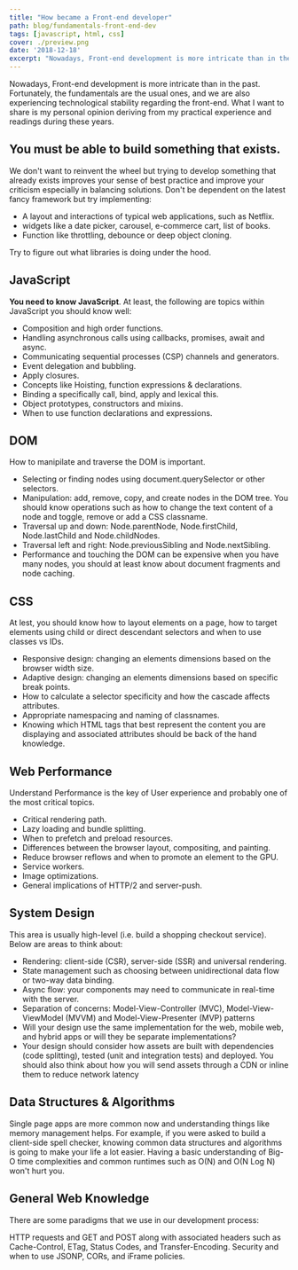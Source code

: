 ```yaml
---
title: "How became a Front-end developer"
path: blog/fundamentals-front-end-dev
tags: [javascript, html, css]
cover: ./preview.png
date: '2018-12-18'
excerpt: "Nowadays, Front-end development is more intricate than in the past. Fortunately, the fundamentals are the usual ones, and we are also experiencing technological stability regarding the front-end. We don't want to reinvent the wheel but trying to develop something that already exists improves your sense of best practice and improve your criticism especially in balancing solutions."
---
```

Nowadays, Front-end development is more intricate than in the past. Fortunately, the fundamentals are the usual ones, and we are also experiencing technological stability regarding the front-end.
What I want to share is my personal opinion deriving from my practical experience and readings during these years.

## You must be able to build something that exists.
We don't want to reinvent the wheel but trying to develop something that already exists improves your sense of best practice and improve your criticism especially in balancing solutions. Don't be dependent on the latest fancy framework but try implementing: 

* A layout and interactions of typical web applications, such as Netflix.
* widgets like a date picker, carousel, e-commerce cart, list of books.
* Function like throttling, debounce or deep object cloning.

Try to figure out what libraries is doing under the hood.

## JavaScript
**You need to know JavaScript**. At least, the following are topics within JavaScript you should know well:

* Composition and high order functions.
* Handling asynchronous calls using callbacks, promises, await and async.
* Communicating sequential processes (CSP) channels and generators.
* Event delegation and bubbling.
* Apply closures.
* Concepts like Hoisting, function expressions & declarations.
* Binding a specifically call, bind, apply and lexical this.
* Object prototypes, constructors and mixins.
* When to use function declarations and expressions.

## DOM
How to manipilate and traverse the DOM is important.

* Selecting or finding nodes using document.querySelector or other selectors.
* Manipulation: add, remove, copy, and create nodes in the DOM tree. You should know operations such as how to change the text content of a node and toggle, remove or add a CSS classname.
* Traversal up and down: Node.parentNode, Node.firstChild, Node.lastChild and Node.childNodes.
* Traversal left and right: Node.previousSibling and Node.nextSibling.
* Performance and touching the DOM can be expensive when you have many nodes, you should at least know about document fragments and node caching.

## CSS
At lest, you should know how to layout elements on a page, how to target elements using child or direct descendant selectors and when to use classes vs IDs.

* Responsive design: changing an elements dimensions based on the browser width size.
* Adaptive design: changing an elements dimensions based on specific break points.
* How to calculate a selector specificity and how the cascade affects attributes.
* Appropriate namespacing and naming of classnames.
* Knowing which HTML tags that best represent the content you are displaying and associated attributes should be back of the hand knowledge.

## Web Performance
Understand Performance is the key of User experience and probably one of the most critical topics.

* Critical rendering path.
* Lazy loading and bundle splitting.
* When to prefetch and preload resources.
* Differences between the browser layout, compositing, and painting.
* Reduce browser reflows and when to promote an element to the GPU.
* Service workers.
* Image optimizations.
* General implications of HTTP/2 and server-push.

## System Design
This area is usually high-level (i.e. build a shopping checkout service).
Below are areas to think about:
* Rendering: client-side (CSR), server-side (SSR) and universal rendering.
* State management such as choosing between unidirectional data flow or two-way data binding.
* Async flow: your components may need to communicate in real-time with the server.
* Separation of concerns: Model-View-Controller (MVC), Model-View-ViewModel (MVVM) and Model-View-Presenter (MVP) patterns
* Will your design use the same implementation for the web, mobile web, and hybrid apps or will they be separate implementations?
* Your design should consider how assets are built with dependencies (code splitting), tested (unit and integration tests) and deployed. You should also think about how you will send assets through a CDN or inline them to reduce network latency

## Data Structures & Algorithms
Single page apps are more common now and understanding things like memory management helps.
For example, if you were asked to build a client-side spell checker, knowing common data structures and algorithms is going to make your life a lot easier.
Having a basic understanding of Big-O time complexities and common runtimes such as O(N) and O(N Log N) won't hurt you.

## General Web Knowledge
There are some paradigms that we use in our development process:

HTTP requests and GET and POST along with associated headers such as Cache-Control, ETag, Status Codes, and Transfer-Encoding.
Security and when to use JSONP, CORs, and iFrame policies.
